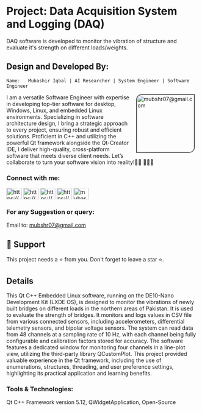 
# Project: Data Acquisition System and Logging (DAQ)
DAQ software is developed to monitor the vibration of structure and evaluate it's strength on different loads/weights.

## Design and Developed By:
	Name: 	Mubashir Iqbal | AI Researcher | System Engineer | Software Engineer

<img src="https://avatars.githubusercontent.com/u/34352213?v=4" width="150" height="150" alt="mubshr07@gmail.com" align="right" style="margin-left:10px;margin-right:10px;   border: 2px solid #555; border-top-left-radius:15px; border-bottom-right-radius:15px; ">
I am a versatile Software Engineer with expertise in developing top-tier software for desktop, Windows, Linux, and embedded Linux environments. Specializing in software architecture design, I bring a strategic approach to every project, ensuring robust and efficient solutions. Proficient in C++ and utilizing the powerful Qt framework alongside the Qt-Creator IDE, I deliver high-quality, cross-platform software that meets diverse client needs. Let’s collaborate to turn your software vision into reality!👨🏻‍ 👨🏻‍💻

### Connect with me:
<a href="https://fb.com/https://www.facebook.com/mubshr07/" target="blank"><img align="center" src="https://raw.githubusercontent.com/rahuldkjain/github-profile-readme-generator/master/src/images/icons/Social/facebook.svg" alt="https://www.facebook.com/mubshr07/" height="30" width="40" /></a> 
<a href="https://linkedin.com/in/https://www.linkedin.com/in/mubshr07/" target="blank"><img align="center" src="https://raw.githubusercontent.com/rahuldkjain/github-profile-readme-generator/master/src/images/icons/Social/linked-in-alt.svg" alt="https://www.linkedin.com/in/mubshr07/" height="30" width="40"/></a> 
<a href="https://stackoverflow.com/users/https://stackoverflow.com/users/8741338/mubashir-iqbal" target="blank"><img align="center" src="https://raw.githubusercontent.com/rahuldkjain/github-profile-readme-generator/master/src/images/icons/Social/stack-overflow.svg" alt="https://stackoverflow.com/users/8741338/mubashir-iqbal" height="30" width="40" /></a>
<a href="https://www.hackerrank.com/https://www.hackerrank.com/profile/mubshr7" target="blank"><img align="center" src="https://raw.githubusercontent.com/rahuldkjain/github-profile-readme-generator/master/src/images/icons/Social/hackerrank.svg" alt="https://www.hackerrank.com/profile/mubshr7" height="30" width="40" /></a> 
<a href="https://kaggle.com/mubashiriqbal07" target="blank"><img align="center" src="https://raw.githubusercontent.com/rahuldkjain/github-profile-readme-generator/master/src/images/icons/Social/kaggle.svg" alt="mubashiriqbal07" height="30" width="40" /></a>
<br>

### For any Suggestion or query: 
Email to: <a href="emailto:mubshr07@gmail.com"> mubshr07@gmail.com </a>

## 🙏 Support
This project needs a ⭐️ from you. Don't forget to leave a star ⭐️.
 

## Details
This Qt C++ Embedded Linux software, running on the DE10-Nano Development Kit (LXDE OS), is designed to monitor the vibrations of newly built bridges on different loads in the northern areas of Pakistan. It is used to evaluate the strength of bridges. It monitors and logs values in CSV file from various connected sensors, including accelerometers, differential telemetry sensors, and bipolar voltage sensors. The system can read data from 48 channels at a sampling rate of 10 Hz, with each channel being fully configurable and calibration factors stored for accuracy. The software features a dedicated window for monitoring four channels in a line-plot view, utilizing the third-party library QCustomPlot. This project provided valuable experience in the Qt framework, including the use of enumerations, structures, threading, and user preference settings, highlighting its practical application and learning benefits.

### Tools & Technologies: 
Qt C++ Framework version 5.12, QWidgetApplication, Open-Source

 
